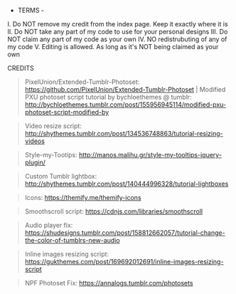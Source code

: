 - TERMS -
 
I. Do NOT remove my credit from the index page. Keep it exactly where it is
II. Do NOT take any part of my code to use for your personal designs
III. Do NOT claim any part of my code as your own
IV. NO redistrubuting of any of my code
V. Editing is allowed. As long as it's NOT being claimed as your own

CREDITS
 
> PixelUnion/Extended-Tumblr-Photoset: https://github.com/PixelUnion/Extended-Tumblr-Photoset | Modified PXU photoset script tutorial by bychloethemes @ tumblr: http://bychloethemes.tumblr.com/post/155956945114/modified-pxu-photoset-script-modified-by
 
> Video resize script: http://shythemes.tumblr.com/post/134536748863/tutorial-resizing-videos
 
> Style-my-Tootips: http://manos.malihu.gr/style-my-tooltips-jquery-plugin/
 
> Custom Tumblr lightbox: http://shythemes.tumblr.com/post/140444996328/tutorial-lightboxes
 
> Icons: https://themify.me/themify-icons

> Smoothscroll script: https://cdnjs.com/libraries/smoothscroll

> Audio player fix: https://shudesigns.tumblr.com/post/158812662057/tutorial-change-the-color-of-tumblrs-new-audio

> Inline images resizing script: https://gukthemes.com/post/169692012691/inline-images-resizing-script

> NPF Photoset Fix: https://annalogs.tumblr.com/photosets
